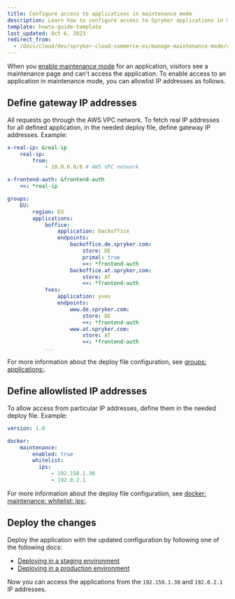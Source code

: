 ```yaml
---
title: Configure access to applications in maintenance mode
description: Learn how to configure access to Spryker applications in maintenance mode.
template: howto-guide-template
last_updated: Oct 6, 2023
redirect_from:
  - /docs/cloud/dev/spryker-cloud-commerce-os/manage-maintenance-mode/configure-access-to-applications-in-maintenance-mode.html
---
```


When you [enable maintenance mode](/docs/ca/dev/manage-maintenance-mode/enable-and-disable-maintenance-mode.html) for an application, visitors see a maintenance page and can't access the application. To enable access to an application in maintenance mode, you can allowlist IP addresses as follows.

## Define gateway IP addresses

All requests go through the AWS VPC network. To fetch real IP addresses for all defined application, in the needed deploy file, define gateway IP addresses. Example:

```yaml
x-real-ip: &real-ip
    real-ip:
        from:
            - 10.0.0.0/8 # AWS VPC network

x-frontend-auth: &frontend-auth
    <<: *real-ip

groups:
    EU:
        region: EU
        applications:
            boffice:
                application: backoffice
                endpoints:
                    backoffice.de.spryker.com:
                        store: DE
                        primal: true
                        <<: *frontend-auth
                    backoffice.at.spryker,com:
                        store: AT
                        <<: *frontend-auth
            Yves:
                application: yves
                endpoints:
                    www.de.spryker.com:
                        store: DE
                        <<: *frontend-auth
                    www.at.spryker.com:
                        store: AT
                        <<: *frontend-auth
            ...
```

For more information about the deploy file configuration, see [groups: applications:](/docs/dg/dev/sdks/the-docker-sdk/deploy-file/deploy-file-reference.html#groups-applications).


## Define allowlisted IP addresses

To allow access from particular IP addresses, define them in the needed deploy file. Example:

```yaml
version: 1.0

docker:
    maintenance:
        enabled: true
        whitelist:
          ips:
              - 192.158.1.38
              - 192.0.2.1
 ```

For more information about the deploy file configuration, see [docker: maintenance: whitelist: ips:](/docs/dg/dev/sdks/the-docker-sdk/deploy-file/deploy-file-reference.html#docker-maintenance-whitelist-ips).


## Deploy the changes

Deploy the application with the updated configuration by following one of the following docs:
  * [Deploying in a staging environment](/docs/ca/dev/deploy-in-a-staging-environment.html)
  * [Deploying in a production environment](/docs/ca/dev/deploy-in-a-production-environment.html)

Now you can access the applications from the `192.158.1.38` and `192.0.2.1` IP addresses.
